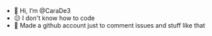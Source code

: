 - 👋 Hi, I’m @CaraDe3
- 😕 I don't know how to code
- 👀 Made a github account just to comment issues and stuff like that

<!---
CaraDe3/CaraDe3 is a ✨ special ✨ repository because its `README.md` (this file) appears on your GitHub profile.
You can click the Preview link to take a look at your changes.
--->

